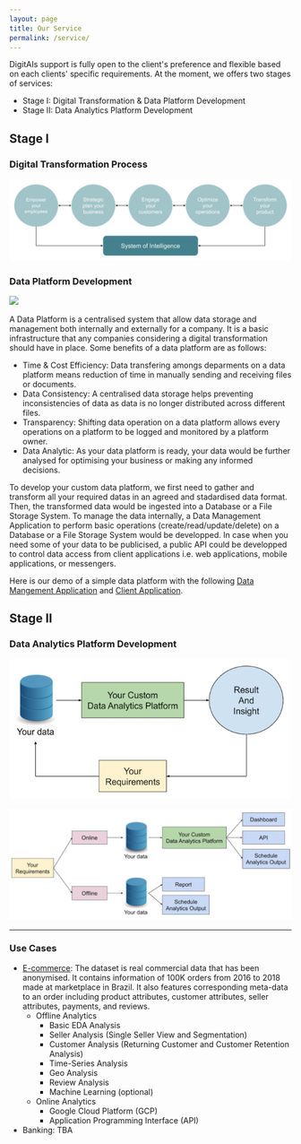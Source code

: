 ```yaml
---
layout: page
title: Our Service
permalink: /service/
---
```


DigitAIs support is fully open to the client's preference and flexible based on each clients' specific requirements. At the moment, we offers two stages of services:
* Stage I: Digital Transformation & Data Platform Development
* Stage II: Data Analytics Platform Development

## Stage I

### Digital Transformation Process
![](img/DT.png)

### Data Platform Development

<img src="https://docs.google.com/drawings/d/e/2PACX-1vSUMOm-Edbtx4lr82SmZ8LenvPsdBudDW0Z7658mKNtNBIRQW7kSrPbzcIKnIl8eWdSWebNzQTMc524/pub?w=1152&h=681">

A Data Platform is a centralised system that allow data storage and management both internally and externally for a company. It is a basic infrastructure that any companies considering a digital transformation should have in place. Some benefits of a data platform are as follows:
- Time & Cost Efficiency: Data transfering amongs deparments on a data platform means reduction of time in manually sending and receiving files or documents.
- Data Consistency: A centralised data storage helps preventing inconsistencies of data as data is no longer distributed across different files.
- Transparency: Shifting data operation on a data platform allows every operations on a platform to be logged and monitored by a platform owner.
- Data Analytic: As your data platform is ready, your data would be further analysed for optimising your business or making any informed decisions.

To develop your custom data platform, we first need to gather and transform all your required datas in an agreed and stadardised data format. Then, the transformed data would be ingested into a Database or a File Storage System. To manage the data internally, a Data Management Application to perform basic operations (create/read/update/delete) on a Database or a File Storage System would be developped. In case when you need some of your data to be publicised, a public API could be developped to control data access from client applications i.e. web applications, mobile applications, or messengers.

Here is our demo of a simple data platform with the following [Data Mangement Application](https://product-fastapi-demo.herokuapp.com/product_view) and [Client Application](https://fir-api-client-web.firebaseapp.com/).

## Stage II

### Data Analytics Platform Development
<img src='/img/DAP.png' width='500' height='250'>

![](img/CDAPD.png)

---

### Use Cases
* [E-commerce](https://special-force-analytic.github.io/usecase/): The dataset is real commercial data that has been anonymised. It contains information of 100K orders from 2016 to 2018 made at marketplace in Brazil. It also features corresponding meta-data to an order including product attributes, customer attributes, seller attributes, payments, and reviews.
  * Offline Analytics
    * Basic EDA Analysis
    * Seller Analysis (Single Seller View and Segmentation)
    * Customer Analysis (Returning Customer and Customer Retention Analysis)
    * Time-Series Analysis
    * Geo Analysis
    * Review Analysis
    * Machine Learning (optional)
  * Online Analytics
    * Google Cloud Platform (GCP)
    * Application Programming Interface (API)
* Banking: TBA
